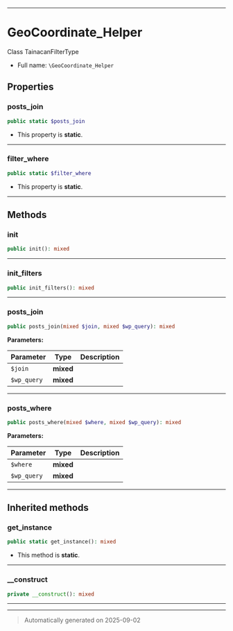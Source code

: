 ***

# GeoCoordinate_Helper

Class TainacanFilterType



* Full name: `\GeoCoordinate_Helper`



## Properties


### posts_join



```php
public static $posts_join
```



* This property is **static**.


***

### filter_where



```php
public static $filter_where
```



* This property is **static**.


***

## Methods


### init



```php
public init(): mixed
```












***

### init_filters



```php
public init_filters(): mixed
```












***

### posts_join



```php
public posts_join(mixed $join, mixed $wp_query): mixed
```








**Parameters:**

| Parameter | Type | Description |
|-----------|------|-------------|
| `$join` | **mixed** |  |
| `$wp_query` | **mixed** |  |





***

### posts_where



```php
public posts_where(mixed $where, mixed $wp_query): mixed
```








**Parameters:**

| Parameter | Type | Description |
|-----------|------|-------------|
| `$where` | **mixed** |  |
| `$wp_query` | **mixed** |  |





***


## Inherited methods


### get_instance



```php
public static get_instance(): mixed
```



* This method is **static**.








***

### __construct



```php
private __construct(): mixed
```












***


***
> Automatically generated on 2025-09-02
